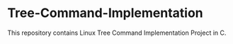 # Tree-Command-Implementation
This repository contains Linux Tree Command Implementation Project in C. 
